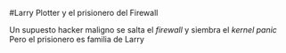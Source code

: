 #Larry Plotter y el prisionero del Firewall

Un supuesto hacker maligno se salta el *firewall* y siembra el *kernel panic*
Pero el prisionero es familia de Larry
